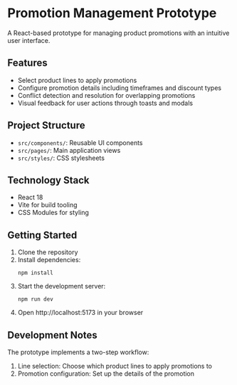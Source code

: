 # Promotion Management Prototype

A React-based prototype for managing product promotions with an intuitive user interface.

## Features

- Select product lines to apply promotions
- Configure promotion details including timeframes and discount types
- Conflict detection and resolution for overlapping promotions
- Visual feedback for user actions through toasts and modals

## Project Structure

- `src/components/`: Reusable UI components
- `src/pages/`: Main application views
- `src/styles/`: CSS stylesheets

## Technology Stack

- React 18
- Vite for build tooling
- CSS Modules for styling

## Getting Started

1. Clone the repository
2. Install dependencies:
   ```
   npm install
   ```
3. Start the development server:
   ```
   npm run dev
   ```
4. Open http://localhost:5173 in your browser

## Development Notes

The prototype implements a two-step workflow:
1. Line selection: Choose which product lines to apply promotions to
2. Promotion configuration: Set up the details of the promotion